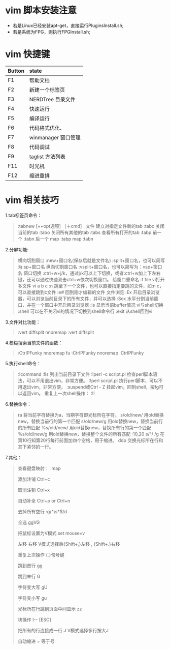 # vim 脚本安装注意
- 若是Linux已经安装apt-get，直接运行PluginsInstall.sh;
- 若是系统为FPG，则执行FPGInstall.sh;

# vim 快捷键

| Button        | state               | 
| ------------- |:--------------------| 
| F1            | 帮助文档             | 
| F2            | 新建一个标签页        | 
| F3            | NERDTree 目录文件    | 
| F4            | 快速运行             |
| F5            | 编译运行             | 
| F6            | 代码格式优化、        | 
| F7            | winmanager 窗口管理  | 
| F8            | 代码调试             | 
| F9            | taglist 方法列表     | 
| F11           | 时光机               |
| F12           | 缩进重排             |

# vim 相关技巧

1.tab标签页命令：
> :tabnew [++opt选项] ［＋cmd］ 文件            建立对指定文件新的tab
> :tabc      关闭当前的tab
> :tabo      关闭所有其他的tab
> :tabs      查看所有打开的tab
> :tabp      前一个
> :tabn      后一个
> map <S-Left> :tabp<CR>
> map <S-Right> :tabn<CR>

2.分屏功能:
> 横向切割窗口
> :new+窗口名(保存后就是文件名)
> :split+窗口名，也可以简写为:sp+窗口名
> 纵向切割窗口名
> :vsplit+窗口名，也可以简写为：vsp+窗口名
> 窗口切换
> :ctrl+w+j/k，通过j/k可以上下切换，或者:ctrl+w加上下左右键，还可以通过快速双击ctrl+w依次切换窗口。
> 给窗口重命名
> :f file
> vi打开多文件
> vi a b c
> :n 跳至下一个文件，也可以直接指定要跳的文件，如:n c，可以直接跳到c文件
> :e# 回到刚才编辑的文件
> 文件浏览
> :Ex 开启目录浏览器，可以浏览当前目录下的所有文件，并可以选择
> :Sex 水平分割当前窗口，并在一个窗口中开启目录浏览器
> :ls 显示当前buffer情况
> vi与shell切换
> :shell 可以在不关闭vi的情况下切换到shell命令行
> :exit 从shell回到vi

3.文件对比功能：
> :vert diffsplit <file>
> nnoremap <C-F2> :vert diffsplit

4.模糊搜索当前文件的函数：
> :CtrlPFunky<Cr>
> nnoremap <Leader>fu :CtrlPFunky<Cr>
> nnoremap <C-n> :CtrlPFunky<Cr>

5.执行shell命令：
> :!command
> :!ls 列出当前目录下文件
> :!perl -c script.pl 检查perl脚本语法，可以不用退出vim，非常方便。
> :!perl script.pl 执行perl脚本，可以不用退出vim，非常方便。
> :suspend或Ctrl - Z 挂起vim，回到shell，按fg可以返回vim。
> 重复上一次shell操作：
> :!!

6.替换命令：
> ra 将当前字符替换为a，当期字符即光标所在字符。
> s/old/new/ 用old替换new，替换当前行的第一个匹配
> s/old/new/g 用old替换new，替换当前行的所有匹配
> %s/old/new/ 用old替换new，替换所有行的第一个匹配
> %s/old/new/g 用old替换new，替换整个文件的所有匹配
> :10,20 s/^/    /g 在第10行知第20行每行前面加四个空格，用于缩进。
> ddp 交换光标所在行和其下紧邻的一行。

7.其他：
> 查看键盘映射：
> :map
>
> 添加注销
> Ctrl+c
>
> 取消注销
> Ctrl+x
> 
> 自动补全
> Ctrl+p or Ctrl+n
> 
> 去掉所有空行
>  :g/^\s*$/d
> 
> 全选
>  ggVG
> 
> 把鼠标设置为V模式
> set mouse=v
> 
> 左移 右移
> V模式选择后{Shift+,}左移 , {Shift+.}右移
> 
> 重复上次操作
>  {.}句号键
>  
>  跳到首行
>  gg
> 
>  跳到末行
>  G
> 
> 字符变大写
>  gU
> 
>  字符变小写
>  gu
> 
>  光标所在行跳到页面中间显示
>  zz
> 
>  块操作
>  <C-v> <C-d> I-- [ESC]
> 
>  把所有的行连接成一行
>  J V模式选择多行按大J
> 
>  自动缩进
>  = 等于号 
